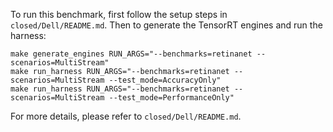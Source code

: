 To run this benchmark, first follow the setup steps in `closed/Dell/README.md`. Then to generate the TensorRT engines and run the harness:

```
make generate_engines RUN_ARGS="--benchmarks=retinanet --scenarios=MultiStream"
make run_harness RUN_ARGS="--benchmarks=retinanet --scenarios=MultiStream --test_mode=AccuracyOnly"
make run_harness RUN_ARGS="--benchmarks=retinanet --scenarios=MultiStream --test_mode=PerformanceOnly"
```

For more details, please refer to `closed/Dell/README.md`.